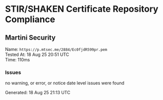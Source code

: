 # STIR/SHAKEN Certificate Repository Compliance

## Martini Security

Name: `https://p.mtsec.me/2884/Ec0fjdR599pr.pem`\
Tested At: 18 Aug 25 20:51 UTC\
Time: 110ms

### Issues

no warning, or error, or notice date level issues were found

Generated: 18 Aug 25 21:13 UTC